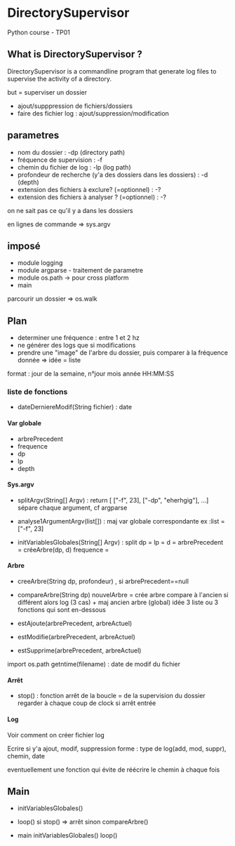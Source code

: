 # DirectorySupervisor
Python course - TP01

## What is DirectorySupervisor ?
DirectorySupervisor is a commandline program that generate log files to supervise the activity of a directory.

but = superviser un dossier

- ajout/supppression de fichiers/dossiers
- faire des fichier log : ajout/suppression/modification

## parametres

- nom du dossier : -dp (directory path)
- fréquence de supervision : -f
- chemin du fichier de log : -lp (log path)
- profondeur de recherche (y'a des dossiers dans les dossiers) : -d (depth)
- extension des fichiers à exclure? (=optionnel) : -?
- extension des fichiers à analyser ? (=optionnel) : -?

on ne sait pas ce qu'il y a dans les dossiers

en lignes de commande => sys.argv

## imposé

- module logging
- module argparse - traitement de parametre 
- module os.path -> pour cross platform
- main

parcourir un dossier => os.walk

## Plan

- determiner une fréquence : entre 1 et 2 hz 
- ne générer des logs que si modifications
- prendre une "image" de l'arbre du dossier, puis comparer à la fréquence donnée => idée = liste

format : jour de la semaine, n°jour mois année HH:MM:SS

### liste de fonctions

- dateDerniereModif(String fichier) : date

#### Var globale

- arbrePrecedent
- frequence
- dp
- lp 
- depth

#### Sys.argv

- splitArgv(String[] Argv) : return [ ["-f", 23], ["-dp", "eherhgig"], ...]
	sépare chaque argument, cf argparse

- analyse1ArgumentArgv(list[]) : maj var globale correspondante
	ex :list = ["-f", 23]

- initVariablesGlobales(String[] Argv) : 
	split
	dp = 
	lp =
	d =
	arbrePrecedent = créeArbre(dp, d)
	frequence = 
	
#### Arbre

- creeArbre(String dp, profondeur) , si arbrePrecedent==null

- compareArbre(String dp)
	nouvelArbre = crée arbre
	compare à l'ancien
	si différent alors log (3 cas) + maj ancien arbre (global)
		idée 3 liste ou 3 fonctions qui sont en-dessous

- estAjoute(arbrePrecedent, arbreActuel)
- estModifie(arbrePrecedent, arbreActuel)
- estSupprime(arbrePrecedent, arbreActuel)

import os.path
	getntime(filename) : date de modif du fichier

#### Arrêt

- stop() : fonction arrêt de la boucle = de la supervision du dossier
regarder à chaque coup de clock si arrêt entrée

#### Log

Voir comment on créer fichier log

Ecrire si y'a ajout, modif, suppression
	forme : type de log(add, mod, suppr), chemin, date

eventuellement une fonction qui évite de réécrire le chemin à chaque fois

## Main

- initVariablesGlobales()

- loop()
	si stop() => arrêt
	sinon
		compareArbre()



- main
	initVariablesGlobales()
	loop()
